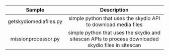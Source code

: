 | Sample  | Description    |
| :---:   | :---: |
| getskydiomediafiles.py | simple python that uses the skydio API to download media files   |
| missionprocessor.py | simple python that uses the skydio and sitescan APIs to process downloaded skydio files in sitescan   |
